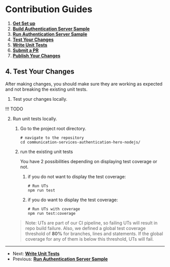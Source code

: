 # Contribution Guides

1. **[Get Set up](<1. get-set-up.md>)**
2. **[Build Authentication Server Sample](<2. build-authentication-sample.md>)**
3. **[Run Authentication Server Sample](<3. run-authentication-sample.md>)**
4. **[Test Your Changes](<4. test-your-changes.md>)**
5. **[Write Unit Tests](<5. write-unit-tests.md>)**
6. **[Submit a PR](<6. submit-a-pr.md>)**
7. **[Publish Your Changes](<7. publish-your-changes.md>)**

## 4. Test Your Changes

After making changes, you should make sure they are working as expected and not breaking the existing unit tests.

1. Test your changes locally.

 !!! TODO

2. Run unit tests locally.

   1. Go to the project root directory.

        ```shell
        # navigate to the repository
        cd communication-services-authentication-hero-nodejs/
        ```

   2. run the existing unit tests

        You have 2 possibilities depending on displaying test coverage or not.
        1. if you do not want to display the test coverage:
            ```shell
            # Run UTs
            npm run test
            ```

        2. if you do want to display the test coverage:
            ```shell
            # Run UTs with coverage
            npm run test:coverage
            ```

    >  Note: UTs are part of our CI pipeline, so failing UTs will result in repo build failure. Also, we defined a global test coverage threshold of **80%** for branches, lines and statements. If the global coverage for any of them is below this threshold, UTs will fail.

---

- Next: **[Write Unit Tests](<5. write-unit-tests.md>)**
- Previous: **[Run Authentication Server Sample](<3. run-authentication-sample.md>)**
